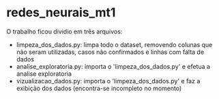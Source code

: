 # redes_neurais_mt1

O trabalho ficou dividio em três arquivos:
  - limpeza_dos_dados.py: limpa todo o dataset, removendo colunas que não seram utilizadas, casos não confirmados e linhas com falta de dados
  - analise_exploratoria.py: importa o 'limpeza_dos_dados.py' e efetua a analise exploratoria
  - vizualizacao_dados.py: importa o 'limpeza_dos_dados.py' e faz a exibição dos dados (encontra-se incompleto no momento)
